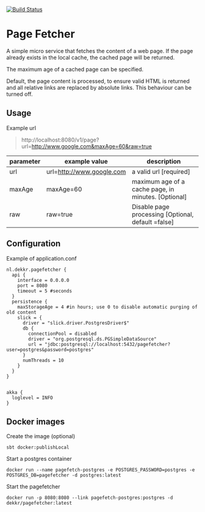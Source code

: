 [![Build Status](https://travis-ci.org/dekkr/pagefetcher.svg?branch=master)](https://travis-ci.org/dekkr/pagefetcher) 
# Page Fetcher

A simple micro service that fetches the content of a web page.
If the page already exists in the local cache, the cached page will be returned.

The maximum age of a cached page can be specified.

Default, the page content is processed, to ensure valid HTML is returned and all relative links are replaced by absolute links.
This behaviour can be turned off.

## Usage

Example url
 
> http://localhost:8080/v1/page?url=http://www.google.com&maxAge=60&raw=true

parameter | example value | description
----------|---------------|-------------
url | url=http://www.google.com | a valid url \[required]
maxAge | maxAge=60 | maximum age of a cache page, in minutes. \[Optional] 
raw | raw=true  | Disable page processing \[Optional, default =false]


## Configuration

Example of application.conf

```
nl.dekkr.pagefetcher {
  api {
    interface = 0.0.0.0
    port = 8080
    timeout = 5 #seconds
  }
  persistence {
    maxStorageAge = 4 #in hours; use 0 to disable automatic purging of old content
    slick = {
      driver = "slick.driver.PostgresDriver$"
      db {
        connectionPool = disabled
        driver = "org.postgresql.ds.PGSimpleDataSource"
        url = "jdbc:postgresql://localhost:5432/pagefetcher?user=postgres&password=postgres"
      }
      numThreads = 10
    }
  }
}


akka {
  loglevel = INFO
}
```

## Docker images

Create the image (optional)

```sbt docker:publishLocal```

Start a postgres container

```docker run --name pagefetch-postgres -e POSTGRES_PASSWORD=postgres -e POSTGRES_DB=pagefetcher -d postgres:latest```

Start the pagefetcher

```docker run -p 8080:8080 --link pagefetch-postgres:postgres -d dekkr/pagefetcher:latest```
